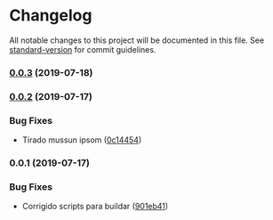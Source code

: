 # Changelog

All notable changes to this project will be documented in this file. See [standard-version](https://github.com/conventional-changelog/standard-version) for commit guidelines.

### [0.0.3](https://github.com/erickbonas/vue-layout/compare/v0.0.2...v0.0.3) (2019-07-18)



### [0.0.2](https://github.com/erickbonas/vue-layout/compare/v0.0.1...v0.0.2) (2019-07-17)


### Bug Fixes

* Tirado mussun ipsom ([0c14454](https://github.com/erickbonas/vue-layout/commit/0c14454))



### 0.0.1 (2019-07-17)


### Bug Fixes

* Corrigido scripts para buildar ([901eb41](https://github.com/erickbonas/vue-layout/commit/901eb41))
